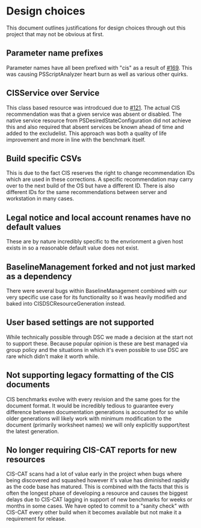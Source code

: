 # Design choices
This document outlines justifications for design choices through out this project that may not be obvious at first.

## Parameter name prefixes
Parameter names have all been prefixed with "cis" as a result of [#169](https://github.com/techservicesillinois/SecOps-Powershell-CISDSC/issues/169). This was causing PSScriptAnalyzer heart burn as well as various other quirks.

## CISService over Service
This class based resource was introdcued due to [#121](https://github.com/techservicesillinois/SecOps-Powershell-CISDSC/issues/121). The actual CIS recommendation was that a given service was absent or disabled. The native service resource from PSDesiredStateConfiguration did not achieve this and also required that absent services be known ahead of time and added to the excludelist. This approach was both a quality of life improvement and more in line with the benchmark itself.

## Build specific CSVs
This is due to the fact CIS reserves the right to change recommendation IDs which are used in these corrections. A specific recommendation may carry over to the next build of the OS but have a different ID. There is also different IDs for the same recommendations between server and workstation in many cases.

## Legal notice and local account renames have no default values
These are by nature incredibly specific to the envrionment a given host exists in so a reasonable default value does not exist.

## BaselineManagement forked and not just marked as a dependency
There were several bugs within BaselineManagement combined with our very specific use case for its functionality so it was heavily modified and baked into CISDSCResourceGeneration instead.

## User based settings are not supported
While technically possible through DSC we made a decision at the start not to support these. Because popular opinion is these are best managed via group policy and the situations in which it's even possible to use DSC are rare which didn't make it worth while.

## Not supporting legacy formatting of the CIS documents
CIS benchmarks evolve with every revision and the same goes for the document format. It would be incredibly tedious to guarantee every difference between documentation generations is accounted for so while older generations will likely work with minimum modification to the document (primarily worksheet names) we will only explicitly support/test the latest generation.

## No longer requiring CIS-CAT reports for new resources
CIS-CAT scans had a lot of value early in the project when bugs where being discovered and squashed however it's value has diminished rapidly as the code base has matured. This is combined with the facts that this is often the longest phase of developing a resource and causes the biggest delays due to CIS-CAT lagging in support of new benchmarks for weeks or months in some cases. We have opted to commit to a "sanity check" with CIS-CAT every other build when it becomes available but not make it a requirement for release.
